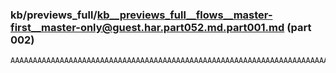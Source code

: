 ### kb/previews_full/kb__previews_full__flows__master-first__master-only@guest.har.part052.md.part001.md (part 002)

```md
AAAAAAAAAAAAAAAAAAAAAAAAAAAAAAAAAAAAAAAAAAAAAAAAAAAAAAAAAAAAAAAAAAAAAAAAAAAAAAAAAAAAAAAAAAAAA
```

```
